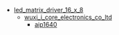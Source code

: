 * [led_matrix_driver_16_x_8](led_matrix_driver_16_x_8)
  * [wuxi_i_core_electronics_co_ltd](led_matrix_driver_16_x_8/wuxi_i_core_electronics_co_ltd)
    * [aip1640](led_matrix_driver_16_x_8/wuxi_i_core_electronics_co_ltd/aip1640)
